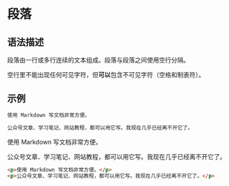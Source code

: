# 段落

## 语法描述

段落由一行或多行连续的文本组成。段落与段落之间使用空行分隔。

空行里不能出现任何可见字符，但**可以**包含不可见字符（空格和制表符）。

## 示例

```markdown
使用 Markdown 写文档非常方便。

公众号文章、学习笔记、网站教程，都可以用它写。我现在几乎已经离不开它了。
```

<div class="exmp">
  <div class="exmp-container">
    <p>使用 Markdown 写文档非常方便。</p>
    <p>公众号文章、学习笔记、网站教程，都可以用它写。我现在几乎已经离不开它了。</p>
  </div>
</div>

```html
<p>使用 Markdown 写文档非常方便。</p>
<p>公众号文章、学习笔记、网站教程，都可以用它写。我现在几乎已经离不开它了。</p>
```
